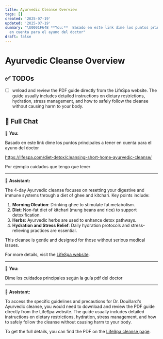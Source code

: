 ```yaml
---
title: Ayurvedic Cleanse Overview
tags: []
created: '2025-07-19'
updated: '2025-07-19'
summary: "\U0001F64B **You:**  Basado en este link dime los puntos principales a tener
  en cuenta para el ayuno del doctor"
draft: false
---
```


# Ayurvedic Cleanse Overview

## ✅ TODOs
- [ ] wnload and review the PDF guide directly from the LifeSpa website. The guide usually includes detailed instructions on dietary restrictions, hydration, stress management, and how to safely follow the cleanse without causing harm to your body.

## 🧠 Full Chat

🙋 **You:**

Basado en este link dime los puntos principales a tener en cuenta para el ayuno del doctor 

https://lifespa.com/diet-detox/cleansing-short-home-ayurvedic-cleanse/

Por ejemplo cuidados que tengo que tener​​​​​​​​​​​​​​​​

---

🤖 **Assistant:**

The 4-day Ayurvedic cleanse focuses on resetting your digestive and immune systems through a diet of ghee and kitchari. Key points include:

1. **Morning Oleation**: Drinking ghee to stimulate fat metabolism.
2. **Diet**: Non-fat diet of kitchari (mung beans and rice) to support detoxification.
3. **Herbs**: Ayurvedic herbs are used to enhance detox pathways.
4. **Hydration and Stress Relief**: Daily hydration protocols and stress-relieving practices are essential.

This cleanse is gentle and designed for those without serious medical issues.

For more details, visit the [LifeSpa website](https://lifespa.com/diet-detox/cleansing-short-home-ayurvedic-cleanse/).

---

🙋 **You:**

Dime los cuidados principales según la guía pdf del doctor

---

🤖 **Assistant:**

To access the specific guidelines and precautions for Dr. Douillard's Ayurvedic cleanse, you would need to download and review the PDF guide directly from the LifeSpa website. The guide usually includes detailed instructions on dietary restrictions, hydration, stress management, and how to safely follow the cleanse without causing harm to your body. 

To get the full details, you can find the PDF on the [LifeSpa cleanse page](https://lifespa.com/diet-detox/cleansing-short-home-ayurvedic-cleanse/).